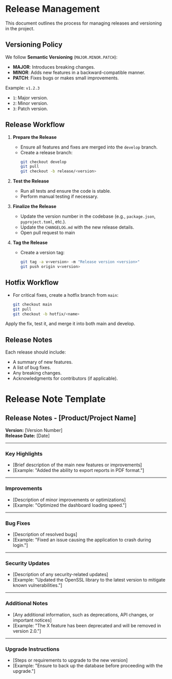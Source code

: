 # Release Management

This document outlines the process for managing releases and versioning in the project.

## Versioning Policy
We follow **Semantic Versioning** (`MAJOR.MINOR.PATCH`):
- **MAJOR**: Introduces breaking changes.
- **MINOR**: Adds new features in a backward-compatible manner.
- **PATCH**: Fixes bugs or makes small improvements.

Example: `v1.2.3`
- `1`: Major version.
- `2`: Minor version.
- `3`: Patch version.

## Release Workflow
1. **Prepare the Release**
   - Ensure all features and fixes are merged into the `develop` branch.
   - Create a release branch:
     ```bash
     git checkout develop
     git pull
     git checkout -b release/<version>
     ```

2. **Test the Release**
   - Run all tests and ensure the code is stable.
   - Perform manual testing if necessary.

3. **Finalize the Release**
   - Update the version number in the codebase (e.g., `package.json`, `pyproject.toml`, etc.).
   - Update the `CHANGELOG.md` with the new release details.
   - Open pull request to main 

4. **Tag the Release**
   - Create a version tag:
     ```bash
     git tag -a v<version> -m "Release version <version>"
     git push origin v<version>
     ```

## Hotfix Workflow
- For critical fixes, create a hotfix branch from `main`:
  ```bash
  git checkout main
  git pull
  git checkout -b hotfix/<name>
  ```
Apply the fix, test it, and merge it into both main and develop.

## Release Notes
Each release should include:

- A summary of new features.
- A list of bug fixes.
- Any breaking changes.
- Acknowledgments for contributors (if applicable).

# Release Note Template
## Release Notes - [Product/Project Name]

**Version:** [Version Number]  
**Release Date:** [Date]  

---

### Key Highlights
- [Brief description of the main new features or improvements]
- [Example: "Added the ability to export reports in PDF format."]

---

### Improvements
- [Description of minor improvements or optimizations]
- [Example: "Optimized the dashboard loading speed."]

---

### Bug Fixes
- [Description of resolved bugs]
- [Example: "Fixed an issue causing the application to crash during login."]

---

### Security Updates
- [Description of any security-related updates]
- [Example: "Updated the OpenSSL library to the latest version to mitigate known vulnerabilities."]

---

### Additional Notes
- [Any additional information, such as deprecations, API changes, or important notices]
- [Example: "The X feature has been deprecated and will be removed in version 2.0."]

---

### Upgrade Instructions
- [Steps or requirements to upgrade to the new version]
- [Example: "Ensure to back up the database before proceeding with the upgrade."]
